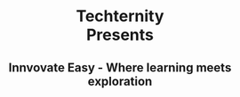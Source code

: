 <h1 align="center"> Techternity
<Br> Presents<Br>
</h1>

<h2 align="center"> Innvovate Easy - Where learning meets exploration </h2>
